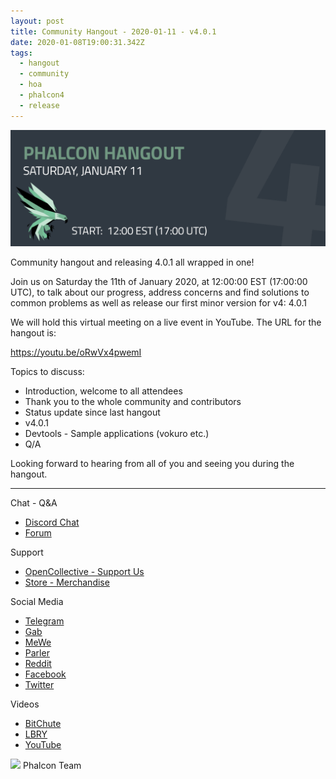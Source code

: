 ```yaml
---
layout: post
title: Community Hangout - 2020-01-11 - v4.0.1
date: 2020-01-08T19:00:31.342Z
tags:
  - hangout
  - community
  - hoa
  - phalcon4
  - release
---
```

![](/assets/files/hangout-20200111.png)

Community hangout and releasing 4.0.1 all wrapped in one!

<!--more-->

Join us on Saturday the 11th of January 2020, at 12:00:00 EST (17:00:00 UTC), to talk about our progress, address concerns and find solutions to common problems as well as release our first minor version for v4: 4.0.1

We will hold this virtual meeting on a live event in YouTube. The URL for the hangout is: 

<https://youtu.be/oRwVx4pwemI>

Topics to discuss:

* Introduction, welcome to all attendees
* Thank you to the whole community and contributors
* Status update since last hangout
* v4.0.1
* Devtools - Sample applications (vokuro etc.)
* Q/A

Looking forward to hearing from all of you and seeing you during the hangout. 

<hr>

Chat - Q&A

* [Discord Chat](https://phalcon.io/discord)
* [Forum](https://phalcon.link/forum)

Support

* [OpenCollective - Support Us](https://phalcon.io/fund)
* [Store - Merchandise](https://phalcon.io/store)

Social Media

* [Telegram](https://phalcon.io/telegram)
* [Gab](https://phalcon.io/gab)
* [MeWe](https://phalcon.io/mewe)
* [Parler](https://phalcon.io/parler)
* [Reddit](https://phalcon.io/reddit)
* [Facebook](https://phalcon.io/fb)
* [Twitter](https://phalcon.io/t)

Videos

* [BitChute](https://phalcon.io/bitchute)
* [LBRY](https://phalcon.io/lbry)
* [YouTube](https://phalcon.io/youtube)

![](https://assets.phalcon.io/phalcon/images/emoji/heart.png) Phalcon Team
